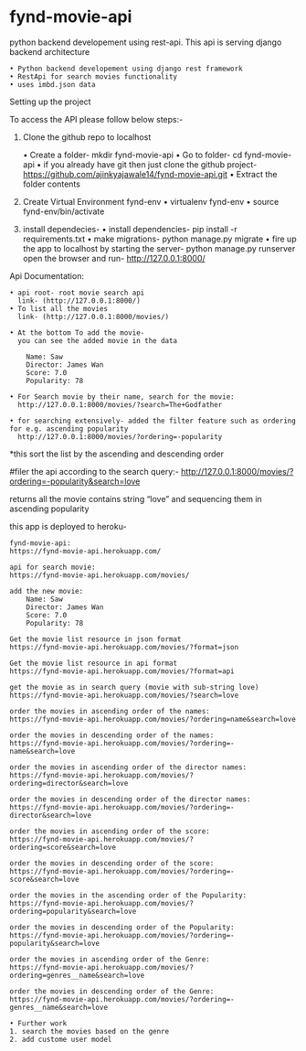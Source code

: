 # fynd-movie-api

python backend developement using rest-api. This api is serving django backend architecture

    • Python backend developement using django rest framework
    • RestApi for search movies functionality
    • uses imbd.json data 

Setting up the project

To access the API please follow below steps:-

1. Clone the github repo to localhost

    • Create a folder- mkdir fynd-movie-api
    • Go to folder-  cd fynd-movie-api
    • if you already have git then just clone the github project- 
      https://github.com/ajinkyajawale14/fynd-movie-api.git
    • Extract the folder contents

2. Create Virtual Environment fynd-env
    • virtualenv fynd-env
    • source fynd-env/bin/activate

3. install dependecies-
    • install dependencies- pip install -r requirements.txt
    • make migrations- python manage.py migrate
    • fire up the app to localhost by starting the server-
       python manage.py runserver 
      open the browser and run- http://127.0.0.1:8000/

Api Documentation:

    • api root- root movie search api
      link- (http://127.0.0.1:8000/)
    • To list all the movies
      link- (http://127.0.0.1:8000/movies/)
      
    • At the bottom To add the movie-
      you can see the added movie in the data
      
        Name: Saw
        Director: James Wan
        Score: 7.0
        Popularity: 78

    • For Search movie by their name, search for the movie:
      http://127.0.0.1:8000/movies/?search=The+Godfather

    • for searching extensively- added the filter feature such as ordering for e.g. ascending popularity
      http://127.0.0.1:8000/movies/?ordering=-popularity

*this sort the list by the ascending and descending order

 #filer the api according to the search query:-
http://127.0.0.1:8000/movies/?ordering=-popularity&search=love

returns all the movie contains string “love” and sequencing them in ascending popularity

this app is deployed to heroku- 
    
    fynd-movie-api:
    https://fynd-movie-api.herokuapp.com/
    
    api for search movie:
    https://fynd-movie-api.herokuapp.com/movies/
    
    add the new movie:
        Name: Saw
        Director: James Wan
        Score: 7.0
        Popularity: 78
    
    Get the movie list resource in json format
    https://fynd-movie-api.herokuapp.com/movies/?format=json
    
    Get the movie list resource in api format
    https://fynd-movie-api.herokuapp.com/movies/?format=api
    
    get the movie as in search query (movie with sub-string love)
    https://fynd-movie-api.herokuapp.com/movies/?search=love
    
    order the movies in ascending order of the names:
    https://fynd-movie-api.herokuapp.com/movies/?ordering=name&search=love
    
    order the movies in descending order of the names:
    https://fynd-movie-api.herokuapp.com/movies/?ordering=-name&search=love
    
    order the movies in ascending order of the director names:
    https://fynd-movie-api.herokuapp.com/movies/?ordering=director&search=love
    
    order the movies in descending order of the director names:
    https://fynd-movie-api.herokuapp.com/movies/?ordering=-director&search=love
    
    order the movies in ascending order of the score:
    https://fynd-movie-api.herokuapp.com/movies/?ordering=score&search=love
    
    order the movies in descending order of the score:
    https://fynd-movie-api.herokuapp.com/movies/?ordering=-score&search=love
    
    order the movies in the ascending order of the Popularity:
    https://fynd-movie-api.herokuapp.com/movies/?ordering=popularity&search=love
    
    order the movies in descending order of the Popularity:
    https://fynd-movie-api.herokuapp.com/movies/?ordering=-popularity&search=love
    
    order the movies in ascending order of the Genre:
    https://fynd-movie-api.herokuapp.com/movies/?ordering=genres__name&search=love
    
    order the movies in descending order of the Genre:
    https://fynd-movie-api.herokuapp.com/movies/?ordering=-genres__name&search=love

    • Further work
    1. search the movies based on the genre
    2. add custome user model
       
      
